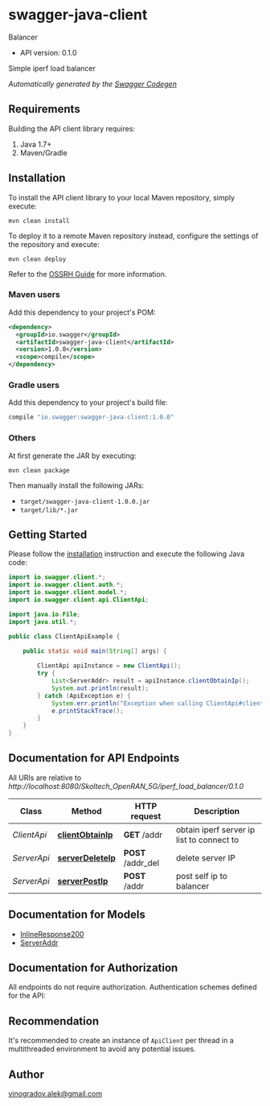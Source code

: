 # swagger-java-client

Balancer
- API version: 0.1.0

Simple iperf load balancer


*Automatically generated by the [Swagger Codegen](https://github.com/swagger-api/swagger-codegen)*


## Requirements

Building the API client library requires:
1. Java 1.7+
2. Maven/Gradle

## Installation

To install the API client library to your local Maven repository, simply execute:

```shell
mvn clean install
```

To deploy it to a remote Maven repository instead, configure the settings of the repository and execute:

```shell
mvn clean deploy
```

Refer to the [OSSRH Guide](http://central.sonatype.org/pages/ossrh-guide.html) for more information.

### Maven users

Add this dependency to your project's POM:

```xml
<dependency>
  <groupId>io.swagger</groupId>
  <artifactId>swagger-java-client</artifactId>
  <version>1.0.0</version>
  <scope>compile</scope>
</dependency>
```

### Gradle users

Add this dependency to your project's build file:

```groovy
compile "io.swagger:swagger-java-client:1.0.0"
```

### Others

At first generate the JAR by executing:

```shell
mvn clean package
```

Then manually install the following JARs:

* `target/swagger-java-client-1.0.0.jar`
* `target/lib/*.jar`

## Getting Started

Please follow the [installation](#installation) instruction and execute the following Java code:

```java
import io.swagger.client.*;
import io.swagger.client.auth.*;
import io.swagger.client.model.*;
import io.swagger.client.api.ClientApi;

import java.io.File;
import java.util.*;

public class ClientApiExample {

    public static void main(String[] args) {
        
        ClientApi apiInstance = new ClientApi();
        try {
            List<ServerAddr> result = apiInstance.clientObtainIp();
            System.out.println(result);
        } catch (ApiException e) {
            System.err.println("Exception when calling ClientApi#clientObtainIp");
            e.printStackTrace();
        }
    }
}
```

## Documentation for API Endpoints

All URIs are relative to *http://localhost:8080/Skoltech_OpenRAN_5G/iperf_load_balancer/0.1.0*

Class | Method | HTTP request | Description
------------ | ------------- | ------------- | -------------
*ClientApi* | [**clientObtainIp**](docs/ClientApi.md#clientObtainIp) | **GET** /addr | obtain iperf server ip list to connect to
*ServerApi* | [**serverDeleteIp**](docs/ServerApi.md#serverDeleteIp) | **POST** /addr_del | delete server IP
*ServerApi* | [**serverPostIp**](docs/ServerApi.md#serverPostIp) | **POST** /addr | post self ip to balancer

## Documentation for Models

 - [InlineResponse200](docs/InlineResponse200.md)
 - [ServerAddr](docs/ServerAddr.md)

## Documentation for Authorization

All endpoints do not require authorization.
Authentication schemes defined for the API:

## Recommendation

It's recommended to create an instance of `ApiClient` per thread in a multithreaded environment to avoid any potential issues.

## Author

vinogradov.alek@gmail.com
